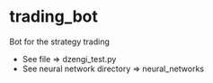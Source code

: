 # trading_bot
Bot for the strategy trading


* See file => dzengi_test.py
* See neural network directory => neural_networks